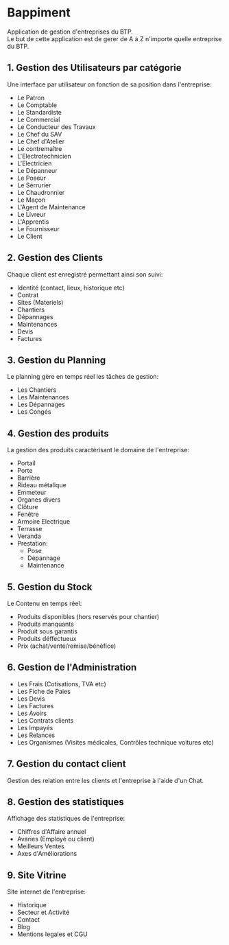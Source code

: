 # Bappiment
Application de gestion d'entreprises du BTP.  
Le but de cette application est de gerer de A à Z n'importe quelle entreprise du BTP.  

## 1. Gestion des Utilisateurs par catégorie
Une interface par utilisateur on fonction de sa position dans l'entreprise:  
- Le Patron
- Le Comptable
- Le Standardiste
- Le Commercial
- Le Conducteur des Travaux
- Le Chef du SAV
- Le Chef d'Atelier
- Le contremaître
- L'Electrotechnicien
- L'Electricien
- Le Dépanneur
- Le Poseur
- Le Sérrurier
- Le Chaudronnier
- Le Maçon
- L'Agent de Maintenance
- Le Livreur
- L'Apprentis
- Le Fournisseur
- Le Client

## 2. Gestion des Clients
Chaque client est enregistré permettant ainsi son suivi:
- Identité (contact, lieux, historique etc)
- Contrat
- Sites (Materiels)
- Chantiers
- Dépannages
- Maintenances
- Devis
- Factures

## 3. Gestion du Planning
Le planning gère en temps réel les tâches de gestion:
- Les Chantiers
- Les Maintenances
- Les Dépannages
- Les Congés

## 4. Gestion des produits
La gestion des produits caractérisant le domaine de l'entreprise:
- Portail
- Porte
- Barrière
- Rideau métalique
- Emmeteur
- Organes divers
- Clôture
- Fenêtre
- Armoire Electrique
- Terrasse
- Veranda
- Prestation:
    - Pose
    - Dépannage
    - Maintenance

## 5. Gestion du Stock  
Le Contenu en temps réel:
- Produits disponibles (hors reservés pour chantier)
- Produits manquants
- Produit sous garantis
- Produits déffectueux
- Prix (achat/vente/remise/bénéfice)

## 6. Gestion de l'Administration
- Les Frais (Cotisations, TVA etc)
- Les Fiche de Paies
- Les Devis
- Les Factures
- Les Avoirs
- Les Contrats clients
- Les Impayés
- Les Relances
- Les Organismes (Visites médicales, Contrôles technique voitures etc)

## 7. Gestion du contact client
Gestion des relation entre les clients et l'entreprise à l'aide d'un Chat.

## 8. Gestion des statistiques
Affichage des statistiques de l'entreprise:
- Chiffres d'Affaire annuel
- Avaries (Employé ou client)
- Meilleurs Ventes
- Axes d'Améliorations

## 9. Site Vitrine
Site internet de l'entreprise:
- Historique
- Secteur et Activité
- Contact
- Blog
- Mentions legales et CGU